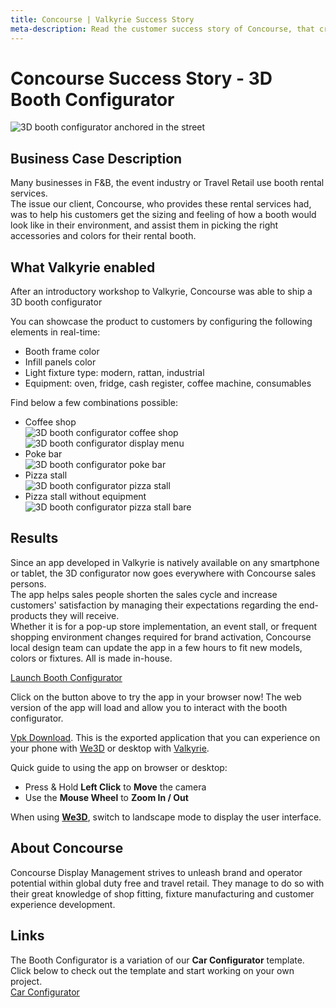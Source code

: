 ```yaml
---
title: Concourse | Valkyrie Success Story
meta-description: Read the customer success story of Concourse, that created a 3D booth configurator in hours using our ready-made template
---
```


# Concourse Success Story - 3D Booth Configurator

![3D booth configurator anchored in the street](https://cdn2.talansoft.com/ftp/img/concourse/booth-configurator-1.jpg)

## Business Case Description
Many businesses in F&B, the event industry or Travel Retail use booth rental services.  
The issue our client, Concourse, who provides these rental services had, was to help his customers get the sizing and feeling of how a booth would look like in their environment, and assist them in picking the right accessories and colors for their rental booth.  

## What Valkyrie enabled
After an introductory workshop to Valkyrie, Concourse was able to ship a 3D booth configurator 

You can showcase the product to customers by configuring the following elements in real-time:  
- Booth frame color
- Infill panels color
- Light fixture type: modern, rattan, industrial
- Equipment: oven, fridge, cash register, coffee machine, consumables

Find below a few combinations possible:  
- Coffee shop  
![3D booth configurator coffee shop](https://cdn2.talansoft.com/ftp/img/concourse/booth-configurator-4.jpg)  
![3D booth configurator display menu](https://cdn2.talansoft.com/ftp/img/concourse/booth-configurator-3.jpg)  
- Poke bar  
![3D booth configurator poke bar](https://cdn2.talansoft.com/ftp/img/concourse/booth-configurator-5.jpg)  
- Pizza stall  
![3D booth configurator pizza stall](https://cdn2.talansoft.com/ftp/img/concourse/booth-configurator-6.jpg)  
- Pizza stall without equipment  
![3D booth configurator pizza stall bare](https://cdn2.talansoft.com/ftp/img/concourse/booth-configurator-6.jpg)    

## Results
Since an app developed in Valkyrie is natively available on any smartphone or tablet, the 3D configurator now goes everywhere with Concourse sales persons.  
The app helps sales people shorten the sales cycle and increase customers' satisfaction by managing their expectations regarding the end-products they will receive.  
Whether it is for a pop-up store implementation, an event stall, or frequent shopping environment changes required for brand activation, Concourse local design team can update the app in a few hours to fit new models, colors or fixtures. All is made in-house.  

<a class="btn btn-primary umami--click--bt_launch_booth_configurator" href="/vlk/samples/booth-configurator/booth_config_v1.vpk">Launch Booth Configurator</a>

Click on the button above to try the app in your browser now! The web version of the app will load and allow you to interact with the booth configurator.  

[Vpk Download](https://cdn2.talansoft.com/ftp/samples/booth_config_v1.vpk). This is the exported application that you can experience on your phone with [We3D](/vlk/downloads#we3d) or desktop with [Valkyrie](/vlk/downloads#vlk).

Quick guide to using the app on browser or desktop:  
- Press & Hold **Left Click** to **Move** the camera
- Use the **Mouse Wheel** to **Zoom In / Out**

When using **[We3D](/vlk/downloads#we3d)**, switch to landscape mode to display the user interface.

## About Concourse
Concourse Display Management strives to unleash brand and operator potential within global duty free and travel retail. They manage to do so with their great knowledge of shop fitting, fixture manufacturing and customer experience development.  

## Links
The Booth Configurator is a variation of our **Car Configurator** template. Click below to check out the template and start working on your own project.  
[Car Configurator](/vlk/VlkSamples/Car-Configurator) 